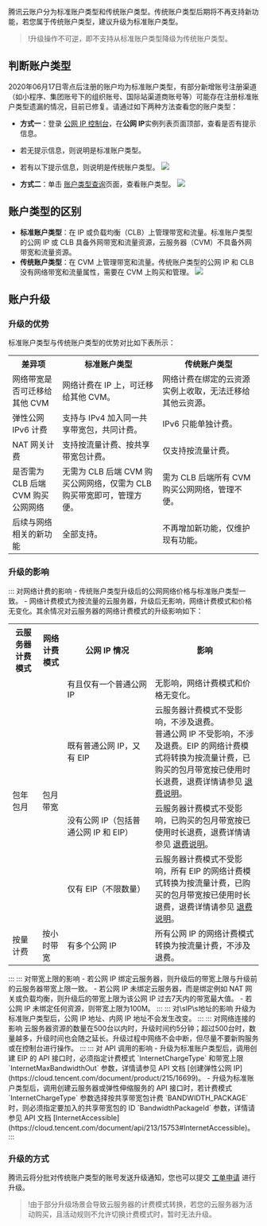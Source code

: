 腾讯云账户分为标准账户类型和传统账户类型。传统账户类型后期将不再支持新功能，若您属于传统账户类型，建议升级为标准账户类型。
>!升级操作不可逆，即不支持从标准账户类型降级为传统账户类型。
>

## 判断账户类型[](id:judge)
2020年06月17日零点后注册的账户均为标准账户类型，有部分新增账号注册渠道（如小程序、集团账号下的组织账号、国际站渠道商账号等）可能存在注册标准账户类型遗漏的情况，目前已修复。请通过如下两种方法查看您的账户类型：
- **方式一**：登录 <a href="https://console.cloud.tencent.com/cvm/eip">公网 IP 控制台</a>，在**公网 IP**实例列表页面顶部，查看是否有提示信息。
 - 若无提示信息，则说明是标准账户类型。
 - 若有以下提示信息，则说明是传统账户类型。
![](https://qcloudimg.tencent-cloud.cn/raw/eaa597c9c6b53d77986d3af90bddbfc2.png)

- **方式二**：单击 [账户类型查询](https://console.cloud.tencent.com/workorder/category?level1_id=6&level2_id=660&source=14&data_title=%E5%BC%B9%E6%80%A7%E5%85%AC%E7%BD%91%20EIP&level3_id=2544&radio_title=%E8%B4%A6%E6%88%B7%E7%B1%BB%E5%9E%8B%E6%9F%A5%E8%AF%A2/%E8%B4%A6%E6%88%B7%E7%B1%BB%E5%9E%8B%E5%8D%87%E7%BA%A7&queue=96&scene_code=16389&step=1.5)页面，查看账户类型。
![](https://qcloudimg.tencent-cloud.cn/raw/6cce2f7a002593c5d6eb9831ae215b91.png)

## 账户类型的区别
- **标准账户类型**：在 IP 或负载均衡（CLB）上管理带宽和流量。标准账户类型的公网 IP 或 CLB 具备外网带宽和流量资源，云服务器（CVM）不具备外网带宽和流量资源。
- **传统账户类型**：在 CVM 上管理带宽和流量。传统账户类型的公网 IP 和 CLB 没有网络带宽和流量属性，需要在 CVM 上购买和管理。
![](https://main.qcloudimg.com/raw/a0307c651dfb1bf84171964bffecabc6.png)

## 账户升级

### 升级的优势
标准账户类型与传统账户类型的优势对比如下表所示：
<table>
<tr>
<th width="20%">差异项</th>
<th width="40%">标准账户类型</th>
<th width="40%">传统账户类型</th>
</tr>
<tr>
<td>网络带宽是否可迁移给其他 CVM </td>
<td>网络计费在 IP 上，可迁移给其他 CVM。</td>
<td> 网络计费在绑定的云资源实例上收取，无法迁移给其他云资源。</td>
</tr>
<tr>
<td>弹性公网 IPv6 计费</td>
<td>支持与 IPv4 加入同一共享带宽包，共同计费。</td>
<td>IPv6 只能单独计费。</td>
</tr>
<tr>
<td>NAT 网关计费</td>
<td>支持按流量计费、按共享带宽包计费。</td>
<td>仅支持按流量计费。</td>
</tr>
<tr>
<td>是否需为 CLB 后端 CVM 购买公网网络</td>
<td>无需为 CLB 后端 CVM 购买公网网络，仅需为 CLB 购买带宽即可，管理方便。</td>
<td>需为 CLB 后端所有 CVM 购买公网网络，管理不便。</td>
</tr>
<tr>
<td>后续与网络相关的新功能</td>
<td>全部支持。</td>
<td>不再增加新功能，仅维护现有功能。</td>
</tr>
</table>

### 升级的影响
<dx-accordion>
::: 对网络计费的影响
- 传统账户类型升级后的公网网络价格与标准账户类型一致。
- 网络计费模式为按流量的云服务器，升级后无影响，网络计费模式和价格无变化。其余情况对云服务器的网络计费模式的升级影响如下：
<table>
<tr>
<th width="12%">云服务器计费模式</th>
<th width="10%">网络计费模式</th>
<th width="35%">公网 IP 情况</th>
<th width="43%">影响</th>
</tr>
<tr>
<td rowspan="4">包年包月</td>
<td rowspan="4">包月带宽</td>
<td>有且仅有一个普通公网 IP</td>
<td>无影响，网络计费模式和价格无变化。</td>
</tr>
<tr>
<td>既有普通公网 IP，又有 EIP</td>
<td >云服务器计费模式不受影响，不涉及退费。<br/>普通公网 IP 不受影响，不涉及退费。EIP 的网络计费模式将转换为按流量计费，已购买的包月带宽按已使用时长退费，退费详情请参见 <a href="https://cloud.tencent.com/document/product/1199/44366">退费说明</a>。</td>
</tr>
<tr>
<td>没有公网 IP（包括普通公网 IP 和 EIP）</td>
<td >云服务器计费模式不受影响，已购买的包月带宽按已使用时长退费，退费详情请参见 <a href="https://cloud.tencent.com/document/product/1199/44366">退费说明</a>。</td>
</tr>
<tr>
<td>仅有 EIP（不限数量）</td>
<td>云服务器计费模式不受影响，所有 EIP 的网络计费模式转换为按流量计费，已购买的包月带宽按已使用时长退费，退费详情请参见 <a href="https://cloud.tencent.com/document/product/1199/44366">退费说明</a>。</td>
</tr>
<tr>
<td>按量计费</td>
<td>按小时带宽</td>
<td>有多个公网 IP</td>
<td>所有公网 IP 的网络计费模式转换为按流量计费，不涉及退费。
</tr>
</table>
:::
::: 对带宽上限的影响
 - 若公网 IP 绑定云服务器，则升级后的带宽上限与升级前的云服务器带宽上限一致。
 - 若公网 IP 未绑定云服务器，而是绑定例如 NAT 网关或负载均衡，则升级后的带宽上限为该公网 IP 过去7天内的带宽最大值。
 - 若公网 IP 未绑定任何资源，则带宽上限为100M。
:::
::: 对\sIP\s地址的影响
升级为标准账户类型后，公网 IP 地址、内网 IP 地址不会发生改变。
:::
::: 对网络连接的影响
云服务器资源的数量在500台以内时，升级时间约5分钟；超过500台时，数量越多，升级时间也会随之延长。升级过程中网络不会中断，但尽量不要新购服务或在控制台进行操作。
:::
::: 对 API 调用的影响
- 升级为标准账户类型后，调用创建 EIP 的 API 接口时，必须指定计费模式 `InternetChargeType` 和带宽上限 `InternetMaxBandwidthOut` 参数，详情请参见 API 文档 [创建弹性公网 IP](https://cloud.tencent.com/document/product/215/16699)。
- 升级为标准账户类型后，调用创建云服务器或弹性伸缩服务的 API 接口时，若计费模式 `InternetChargeType` 参数选择按共享带宽包计费 `BANDWIDTH_PACKAGE` 时，则必须指定要加入的共享带宽包的 ID `BandwidthPackageId` 参数，详情请参见 API 文档 [InternetAccessible](https://cloud.tencent.com/document/api/213/15753#InternetAccessible)。
:::
</dx-accordion>

### 升级的方式
腾讯云将分批对传统账户类型的账号发送升级通知，您也可以提交 [工单申请](https://console.cloud.tencent.com/workorder/category?level1_id=6&level2_id=660&source=14&data_title=%E5%BC%B9%E6%80%A7%E5%85%AC%E7%BD%91%20EIP&level3_id=2544&radio_title=%E8%B4%A6%E6%88%B7%E7%B1%BB%E5%9E%8B%E6%9F%A5%E8%AF%A2/%E8%B4%A6%E6%88%B7%E7%B1%BB%E5%9E%8B%E5%8D%87%E7%BA%A7&queue=96&scene_code=16389&step=1.5) 进行升级。
>!由于部分升级场景会导致云服务器的计费模式转换，若您的云服务器为活动购买，且活动规则不允许切换计费模式时，暂时无法升级。
>
